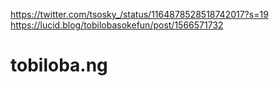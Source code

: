 https://twitter.com/tsosky_/status/1164878528518742017?s=19
https://lucid.blog/tobilobasokefun/post/1566571732
# tobiloba.ng
